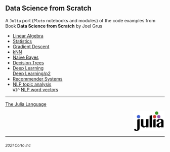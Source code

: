 ## Data Science from Scratch
  A `Julia` port (`Pluto` notebooks and modules) of the code examples from Book **Data Science from Scratch** by Joel Grus
  
  - [Linear Algebra](https://github.com/pascal-p/julia-notebooks/blob/main/Data%20Science%20From%20Scratch/04_Linear_Algebra.jl)
  - [Statistics](https://github.com/pascal-p/julia-notebooks/blob/main/Data%20Science%20From%20Scratch/05_Statistics.jl)
  - [Gradient Descent](https://github.com/pascal-p/julia-notebooks/blob/main/Data%20Science%20From%20Scratch/08_Gradient_Descent.jl) 
  - [kNN](https://github.com/pascal-p/julia-notebooks/blob/main/Data%20Science%20From%20Scratch/12_kNN.jl)
  - [Naive Bayes](https://github.com/pascal-p/julia-notebooks/blob/main/Data%20Science%20From%20Scratch/13_NaiveBayes.jl)
  - [Decision Trees](https://github.com/pascal-p/julia-notebooks/blob/main/Data%20Science%20From%20Scratch/17-DT.jl)
  - [Deep Learning](https://github.com/pascal-p/julia-notebooks/blob/main/Data%20Science%20From%20Scratch/19-DL.jl)<br />
    [Deep Learning/p2](https://github.com/pascal-p/julia-notebooks/blob/main/Data%20Science%20From%20Scratch/19-DL-p2.jl)<br />
  - [Recommender Systems](https://github.com/pascal-p/julia-notebooks/blob/main/Data%20Science%20From%20Scratch/23-RecomSys.jl)
  - [NLP topic analysis](https://github.com/pascal-p/julia-notebooks/blob/main/Data%20Science%20From%20Scratch/21-NLP.jl)<br />
    `WIP` [NLP word vectors](https://github.com/pascal-p/julia-notebooks/blob/main/Data%20Science%20From%20Scratch/21-NLP-p2.jl)<br />
    
    
<hr />

  [The Julia Language](https://www.julialang.org/)

<div align="right">
    <img src="src/julia-logo.svg" alt="JuliaLang Logo" width="100px" />
</div>

<hr />

<p><sub><em>2021 Corto Inc</sub></em></p>
